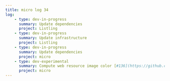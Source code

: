 ```yaml
---
title: micro log 34
log:
    - type: dev-in-progress
      summary: Update dependencies
      project: Listling
    - type: dev-in-progress
      summary: Update infrastructure
      project: Listling
    - type: dev-in-progress
      summary: Update dependencies
      project: micro
    - type: dev-experimental
      summary: Compute web resource image color [#136](https://github.com/noyainrain/micro/issues/136)
      project: micro
---
```

